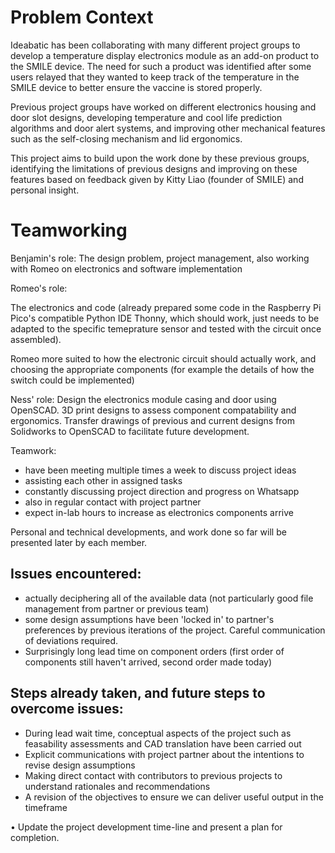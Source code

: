 # Problem Context

Ideabatic has been collaborating with many different project groups to develop a temperature display electronics module as an add-on product to the SMILE device. The need for such a product was identified after some users relayed that they wanted to keep track of the temperature in the SMILE device to better ensure the vaccine is stored properly.

Previous project groups have worked on different electronics housing and door slot designs, developing temperature and cool life prediction algorithms and door alert systems, and improving other mechanical features such as the self-closing mechanism and lid ergonomics. 

This project aims to build upon the work done by these previous groups, identifying the limitations of previous designs and improving on these features based on feedback given by Kitty Liao (founder of SMILE) and personal insight.

# Teamworking

Benjamin's role: The design problem, project management, also working with Romeo on electronics and software implementation

Romeo's role:

The electronics and code (already prepared some code in the Raspberry Pi Pico's compatible Python IDE Thonny, 
which should work, just needs to be adapted to the specific temeprature sensor and tested with the circuit once assembled). 

Romeo more suited to how the electronic circuit should actually work, and choosing the appropriate components 
(for example the details of how the switch could be implemented)

Ness' role:
Design the electronics module casing and door using OpenSCAD.
3D print designs to assess component compatability and ergonomics.
Transfer drawings of previous and current designs from Solidworks to OpenSCAD to facilitate future development.

Teamwork:
- have been meeting multiple times a week to discuss project ideas
- assisting each other in assigned tasks
- constantly discussing project direction and progress on Whatsapp
- also in regular contact with project partner
- expect in-lab hours to increase as electronics components arrive

Personal and technical developments, and work done so far will be presented later by each member.


## Issues encountered:

- actually deciphering all of the available data (not particularly good file management from partner or previous team)
- some design assumptions have been 'locked in' to partner's preferences by previous iterations of the project. Careful communication of deviations required. 
- Surprisingly long lead time on component orders (first order of components still haven't arrived, second order made today)

## Steps already taken, and future steps to overcome issues:

- During lead wait time, conceptual aspects of the project such as feasability assessments and CAD translation have been carried out
- Explicit communications with project partner about the intentions to revise design assumptions
- Making direct contact with contributors to previous projects to understand rationales and recommendations
- A revision of the objectives to ensure we can deliver useful output in the timeframe

• Update the project development time-line and present a plan for completion.
